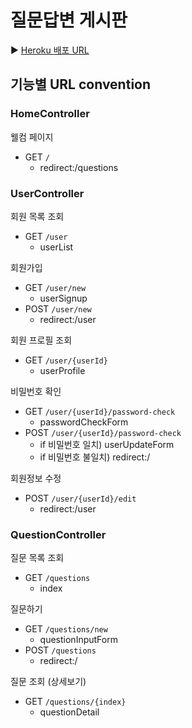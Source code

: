 # 질문답변 게시판

▶ [Heroku 배포 URL](https://damp-lowlands-18176.herokuapp.com/)

## 기능별 URL convention
### HomeController
웰컴 페이지

- GET `/`
    - redirect:/questions
  
### UserController

회원 목록 조회

- GET `/user`
  - userList
  
회원가입

- GET `/user/new`
    - userSignup
- POST `/user/new`
    - redirect:/user
  
회원 프로필 조회

- GET `/user/{userId}`
    - userProfile

비밀번호 확인

- GET `/user/{userId}/password-check`
    - passwordCheckForm
- POST `/user/{userId}/password-check`
    - if 비밀번호 일치) userUpdateForm
    - if 비밀번호 불일치) redirect:/

회원정보 수정

- POST `/user/{userId}/edit`
    - redirect:/user
  
### QuestionController

질문 목록 조회

- GET `/questions`
  - index
  
질문하기

- GET `/questions/new`
    - questionInputForm
- POST `/questions`
    - redirect:/

질문 조회 (상세보기)

- GET `/questions/{index}`
    - questionDetail
